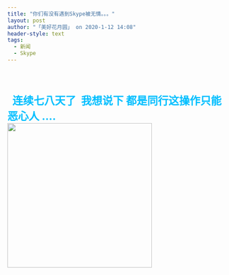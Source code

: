 ```yaml
---
title: "你们有没有遇到Skype被无情。。。"
layout: post
author: "「美好花月圆」 on 2020-1-12 14:08"
header-style: text
tags:
  - 新闻
  - Skype
---
```


<head></head>
<body>
 <br> 
 <br> 
 <br> 
 <font size="5"><font color="#00bfff"><strong>&nbsp;&nbsp;连续七八天了&nbsp;&nbsp;我想说下 都是同行这操作只能恶心人 ....</strong></font></font>
 <br> 
 <ignore_js_op> 
  <img aid="1326447" src="https://bbs.boniu123.cc/data/attachment/forum/202001/11/130536j1erqssdcsrjd3dc.png" zoomfile="data/attachment/forum/202001/11/130536j1erqssdcsrjd3dc.png" file="data/attachment/forum/202001/11/130536j1erqssdcsrjd3dc.png" width="327" inpost="1"> 
  <div class="tip tip_4 aimg_tip" id="aimg_1326447_menu" style="position: absolute; display: none" disautofocus="true"> 
   <div class="xs0"> 
    <p><strong>QQ图片20200111130400.png</strong> <em class="xg1">(81.09 KB, 下载次数: 0)</em></p> 
    <p> <a href="forum.php?mod=attachment&amp;aid=MTMyNjQ0N3w3Y2U0Yzk3ZXwxNTc4ODU3MzM1fDB8NTQ5ODE5&amp;nothumb=yes" target="_blank">下载附件</a> &nbsp;<a href="javascript:;" onclick="showWindow(this.id, this.getAttribute('url'), 'get', 0);" id="savephoto_1326447" url="home.php?mod=spacecp&amp;ac=album&amp;op=saveforumphoto&amp;aid=1326447&amp;handlekey=savephoto_1326447">保存到相册</a> </p> 
    <p class="xg1 y"><span title="2020-1-11 13:05">前天&nbsp;13:05</span> 上传</p> 
   </div> 
   <div class="tip_horn"></div> 
  </div> 
 </ignore_js_op> 
 <br>
</body>


